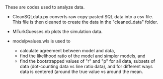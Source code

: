 These are codes used to analyze data. 

- CleanSQLdata.py converts raw copy-pasted SQL data into a csv file. This file is then cleaned to create the data in the "cleaned_data" folder. 

- MTurkGuesses.nb plots the simulation data. 

- modelpvalues.wls is used to 
  - calculate agreement between model and data, 
  - find the likelihood ratio of the model and simpler models, and 
  - find the bootstrapped values of "r" and "p" for all data, subsets of data (dot-counting data vs line ratio data), and for different ways data is centered (around the true value vs around the mean.
